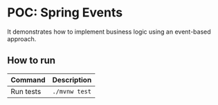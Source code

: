 # POC: Spring Events

It demonstrates how to implement business logic using an event-based approach.

## How to run

| Command | Description |
| :--- | :--- |
| Run tests | `./mvnw test` |
